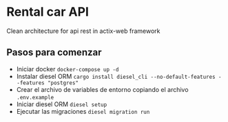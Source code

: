 # Rental car API
Clean architecture for api rest in actix-web framework

## Pasos para comenzar

- Iniciar docker `docker-compose up -d`
- Instalar diesel ORM `cargo install diesel_cli --no-default-features --features "postgres"`
- Crear el archivo de variables de entorno copiando el archivo `.env.example`
- Iniciar diesel ORM `diesel setup`
- Ejecutar las migraciones `diesel migration run`